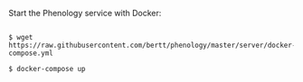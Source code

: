 Start the Phenology service with Docker:

```

$ wget https://raw.githubusercontent.com/bertt/phenology/master/server/docker-compose.yml

$ docker-compose up

```


